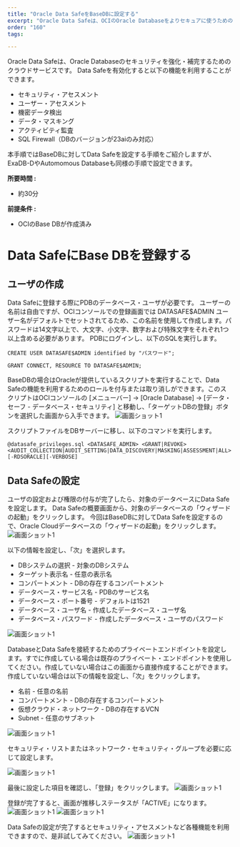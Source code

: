 ```yaml
---
title: "Oracle Data SafeをBaseDBに設定する"
excerpt: "Oracle Data Safeは、OCIのOracle Databaseをよりセキュアに使うための付加的なサービスです。Data Safeは機密データの検出、データ・マスキング、アクティビティ監査、セキュリティ構成の評価、ユーザーのリスク評価、SQL Firewallなどの機能を提供します。"
order: "160"
tags:

---
```


Oracle Data Safeは、Oracle Databaseのセキュリティを強化・補完するためのクラウドサービスです。
Data Safeを有効化すると以下の機能を利用することができます。
 - セキュリティ・アセスメント
 - ユーザー・アセスメント 
 - 機密データ検出
 - データ・マスキング
 - アクティビティ監査
 - SQL Firewall（DBのバージョンが23aiのみ対応）

本手順ではBaseDBに対してData Safeを設定する手順をご紹介しますが、ExaDB-DやAutomomous Databaseも同様の手順で設定できます。

**所要時間 :** 
+ 約30分


**前提条件 :**
+ OCIのBase DBが作成済み


# Data SafeにBase DBを登録する
## ユーザの作成
Data Safeに登録する際にPDBのデータベース・ユーザが必要です。
ユーザーの名前は自由ですが、OCIコンソールでの登録画面では DATASAFE$ADMIN ユーザー名がデフォルトでセットされてるため、この名前を使用して作成します。パスワードは14文字以上で、大文字、小文字、数字および特殊文字をそれぞれ1つ以上含める必要があります。
PDBにログインし、以下のSQLを実行します。

```
CREATE USER DATASAFE$ADMIN identified by "パスワード";
```

```
GRANT CONNECT, RESOURCE TO DATASAFE$ADMIN;
```

BaseDBの場合はOracleが提供しているスクリプトを実行することで、Data Safeの機能を利用するためのロールを付与または取り消しができます。このスクリプトはOCIコンソールの [メニューバー] → [Oracle Database] → [データ・セーフ - データベース・セキュリティ] と移動し、「ターゲットDBの登録」ボタンを選択した画面から入手できます。
 ![画面ショット1](image01.png)

スクリプトファイルをDBサーバーに移し、以下のコマンドを実行します。

```
@datasafe_privileges.sql <DATASAFE_ADMIN> <GRANT|REVOKE> <AUDIT_COLLECTION|AUDIT_SETTING|DATA_DISCOVERY|MASKING|ASSESSMENT|ALL> [-RDSORACLE][-VERBOSE]
```

## Data Safeの設定
ユーザの設定および権限の付与が完了したら、対象のデータベースにData Safeを設定します。
Data Safeの概要画面から、対象のデータベースの「ウィザードの起動」をクリックします。
今回はBaseDBに対してData Safeを設定するので、Oracle Cloudデータベースの「ウィザードの起動」をクリックします。
 ![画面ショット1](image02.png)

以下の情報を設定し、「次」を選択します。
 - DBシステムの選択 - 対象のDBシステム
 - ターゲット表示名 - 任意の表示名
 - コンパートメント - DBの存在するコンパートメント
 - データベース・サービス名 - PDBのサービス名
 - データベース・ポート番号 - デフォルトは1521
 - データベース・ユーザ名 - 作成したデータベース・ユーザ名
 - データベース・パスワード - 作成したデータベース・ユーザのパスワード

 ![画面ショット1](image03.png)

DatabaseとData Safeを接続するためのプライベートエンドポイントを設定します。すでに作成している場合は既存のプライベート・エンドポイントを使用してください。作成していない場合はこの画面から直接作成することができます。
作成していない場合は以下の情報を設定し、「次」をクリックします。
 - 名前 - 任意の名前
 - コンパートメント - DBの存在するコンパートメント
 - 仮想クラウド・ネットワーク - DBの存在するVCN
 - Subnet - 任意のサブネット

![画面ショット1](image04.png)

セキュリティ・リストまたはネットワーク・セキュリティ・グループを必要に応じて設定します。

 ![画面ショット1](image06.png)

最後に設定した項目を確認し、「登録」をクリックします。
 ![画面ショット1](image07.png)

登録が完了すると、画面が推移しステータスが「ACTIVE」になります。
 ![画面ショット1](image08.png)
 ![画面ショット1](image09.png)

Data Safeの設定が完了するとセキュリティ・アセスメントなど各種機能を利用できますので、是非試してみてください。
 ![画面ショット1](image10.png)
